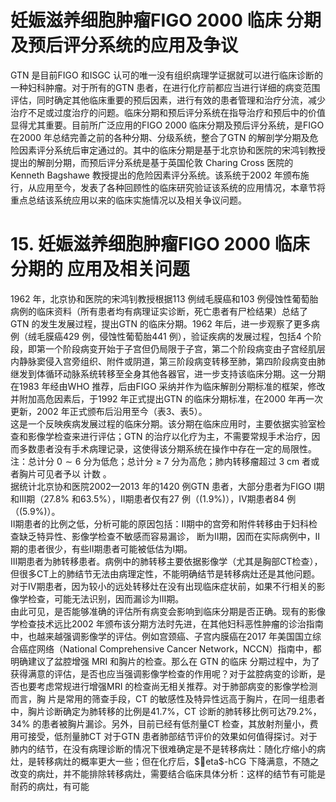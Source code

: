 # 妊娠滋养细胞肿瘤FIGO 2000 临床  分期及预后评分系统的应用及争议  
GTN 是目前FIGO 和ISGC 认可的唯一没有组织病理学证据就可以进行临床诊断的一种妇科肿瘤。对于所有的GTN 患者，在进行化疗前都应当进行详细的病变范围评估，同时确定其他临床重要的预后因素，进行有效的患者管理和治疗分流，减少治疗不足或过度治疗的问题。临床分期和预后评分系统在指导治疗和预后中的价值显得尤其重要。目前所广泛应用的FIGO 2000 临床分期及预后评分系统，是FIGO 在2000 年总结完善之前的各种分期、分级系统，整合了GTN 的解剖学分期及危险因素评分系统后审定通过的。其中的临床分期是基于北京协和医院的宋鸿钊教授提出的解剖分期，而预后评分系统是基于英国伦敦 Charing Cross 医院的 Kenneth Bagshawe 教授提出的危险因素评分系统。该系统于2002 年颁布施行，从应用至今，发表了各种回顾性的临床研究验证该系统的应用情况，本章节将重点总结该系统应用以来的临床实施情况以及相关争议问题。  
# 15. 妊娠滋养细胞肿瘤FIGO 2000 临床分期的 应用及相关问题  
1962 年，北京协和医院的宋鸿钊教授根据113 例绒毛膜癌和103 例侵蚀性葡萄胎病例的临床资料（所有患者均有病理证实诊断，死亡患者有尸检结果）总结了GTN 的发生发展过程，提出GTN 的临床分期。1962 年后，进一步观察了更多病例（绒毛膜癌429 例，侵蚀性葡萄胎441 例），验证疾病的发展过程，包括4 个阶段，即第一个阶段病变开始于子宫但仍局限于子宫，第二个阶段病变由子宫经肌层内静脉窦侵入宫旁组织、附件或阴道，第三阶段病变转移至肺，第四阶段病变由肺继发到体循环动脉系统转移至全身其他各器官，进一步支持该临床分期。这一分期在1983 年经由WHO 推荐，后由FIGO 采纳并作为临床解剖分期标准的框架，修改并附加高危因素后，于1992 年正式提出GTN 的临床分期标准，在2000 年再一次更新，2002 年正式颁布后沿用至今（表3、表5）。  
这是一个反映疾病发展过程的临床分期。该分期在临床应用时，主要依据实验室检查和影像学检查来进行评估；GTN 的治疗以化疗为主，不需要常规手术治疗，因而多数患者没有手术病理记录，这使得该分期系统在操作中存在一定的局限性。  
注：总计分 $0\sim6$  分为低危；总计分 ≥ 7  分为高危；肺内转移瘤超过 $3~\mathrm{cm}$  者或者胸片可见者予以 计数 。  
据统计北京协和医院2002—2013 年的1420 例GTN 患者，大部分患者为FIGO Ⅰ期和Ⅲ期（$27.8\%$ 和$63.5\%$），Ⅱ期患者仅有27 例（$\left(1.9\%\right)$），Ⅳ期患者84 例（$(5.9\%)$）。  
Ⅱ期患者的比例之低，分析可能的原因包括：Ⅱ期中的宫旁和附件转移由于妇科检查缺乏特异性、影像学检查不敏感而容易漏诊， 断为Ⅱ期，因而在实际病例中，Ⅱ期的患者很少，有些Ⅱ期患者可能被低估为Ⅰ期。  
Ⅲ期患者为肺转移患者。病例中的肺转移主要依据影像学（尤其是胸部CT检查），但很多CT上的肺结节无法由病理定性，不能明确结节是转移病灶还是其他问题。  
对于Ⅳ期患者，因为较小的远处转移灶在没有出现临床症状前，如果不行相关的影像学检查，可能无法识别，因而漏诊为Ⅲ期。  
由此可见，是否能够准确的评估所有病变会影响到临床分期是否正确。现有的影像学检查技术远比2002 年颁布该分期方法时先进，在其他妇科恶性肿瘤的诊治指南中，也越来越强调影像学的评估。例如宫颈癌、子宫内膜癌在2017 年美国国立综合癌症网络（National Comprehensive Cancer Network，NCCN）指南中，都明确建议了盆腔增强 MRI  和胸片的检查。那么在 GTN  的临床 分期过程中，为了获得满意的评估，是否也应当强调影像学检查的作用呢？对于盆腔病变的诊断，是否也要考虑常规进行增强MRI  的检查尚无相关推荐。对于肺部病变的影像学检测而言，胸 片是常用的筛查手段，CT 的敏感性及特异性远高于胸片，在同一组患者中，胸片诊断确定为肺转移的比例是$41.7\%$，CT 诊断的肺转移比例可达$79.2\%$，$34\%$ 的患者被胸片漏诊。另外，目前已经有低剂量CT 检查，其放射剂量小，费用可接受，低剂量肺CT 对于GTN 患者肺部结节评价的效果如何值得探讨。对于肺内的结节，在没有病理诊断的情况下很难确定是不是转移病灶：随化疗缩小的病灶，是转移病灶的概率更大一些；但在化疗后，$eta$-hCG 下降满意，不随之改变的病灶，并不能排除转移病灶，需要结合临床具体分析：这样的结节有可能是耐药的病灶，有可能  